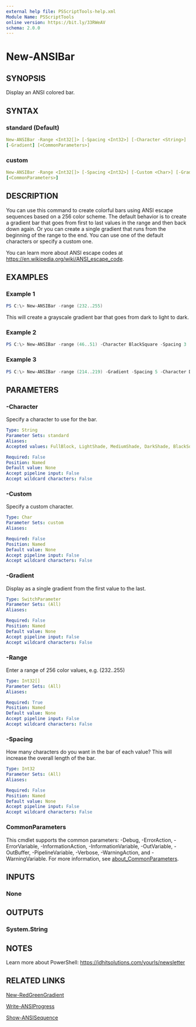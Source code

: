 ```yaml
---
external help file: PSScriptTools-help.xml
Module Name: PSScriptTools
online version: https://bit.ly/33RWeAV
schema: 2.0.0
---
```


# New-ANSIBar

## SYNOPSIS

Display an ANSI colored bar.

## SYNTAX

### standard (Default)

```yaml
New-ANSIBar -Range <Int32[]> [-Spacing <Int32>] [-Character <String>]
[-Gradient] [<CommonParameters>]
```

### custom

```yaml
New-ANSIBar -Range <Int32[]> [-Spacing <Int32>] [-Custom <Char>] [-Gradient]
[<CommonParameters>]
```

## DESCRIPTION

You can use this command to create colorful bars using ANSI escape sequences based on a 256 color scheme. The default behavior is to create a gradient bar that goes from first to last values in the range and then back down again. Or you can create a single gradient that runs from the beginning of the range to the end. You can use one of the default characters or specify a custom one.

You can learn more about ANSI escape codes at https://en.wikipedia.org/wiki/ANSI_escape_code.

## EXAMPLES

### Example 1

```powershell
PS C:\> New-ANSIBar -range (232..255)
```

This will create a grayscale gradient bar that goes from dark to light to dark.

### Example 2

```powershell
PS C:\> New-ANSIBar -range (46..51) -Character BlackSquare -Spacing 3
```

### Example 3

```powershell
PS C:\> New-ANSIBar -range (214..219) -Gradient -Spacing 5 -Character DarkShade
```

## PARAMETERS

### -Character

Specify a character to use for the bar.

```yaml
Type: String
Parameter Sets: standard
Aliases:
Accepted values: FullBlock, LightShade, MediumShade, DarkShade, BlackSquare, WhiteSquare

Required: False
Position: Named
Default value: None
Accept pipeline input: False
Accept wildcard characters: False
```

### -Custom

Specify a custom character.

```yaml
Type: Char
Parameter Sets: custom
Aliases:

Required: False
Position: Named
Default value: None
Accept pipeline input: False
Accept wildcard characters: False
```

### -Gradient

Display as a single gradient from the first value to the last.

```yaml
Type: SwitchParameter
Parameter Sets: (All)
Aliases:

Required: False
Position: Named
Default value: None
Accept pipeline input: False
Accept wildcard characters: False
```

### -Range

Enter a range of 256 color values, e.g. (232..255)

```yaml
Type: Int32[]
Parameter Sets: (All)
Aliases:

Required: True
Position: Named
Default value: None
Accept pipeline input: False
Accept wildcard characters: False
```

### -Spacing

How many characters do you want in the bar of each value?
This will increase the overall length of the bar.

```yaml
Type: Int32
Parameter Sets: (All)
Aliases:

Required: False
Position: Named
Default value: None
Accept pipeline input: False
Accept wildcard characters: False
```

### CommonParameters

This cmdlet supports the common parameters: -Debug, -ErrorAction, -ErrorVariable, -InformationAction, -InformationVariable, -OutVariable, -OutBuffer, -PipelineVariable, -Verbose, -WarningAction, and -WarningVariable. For more information, see [about_CommonParameters](http://go.microsoft.com/fwlink/?LinkID=113216).

## INPUTS

### None

## OUTPUTS

### System.String

## NOTES

Learn more about PowerShell: https://jdhitsolutions.com/yourls/newsletter

## RELATED LINKS

[New-RedGreenGradient](New-RedGreenGradient.md)

[Write-ANSIProgress](Write-ANSIProgress.md)

[Show-ANSISequence](Show-ANSISequence.md)
